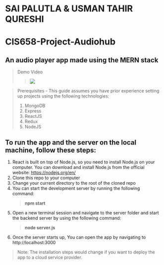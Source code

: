 # SAI PALUTLA & USMAN TAHIR QURESHI
# CIS658-Project-Audiohub
## An audio player app made using the MERN stack

> Demo Video
>> [![](https://img.youtube.com/vi/r83ZNh1XrZU.0.jpg)](https://youtu.be/r83ZNh1XrZU)

> Prerequisites - This guide assumes you have prior experience setting up projects using the following technologies:
> 1. MongoDB
> 2. Express
> 3. ReactJS
> 4. Redux
> 5. NodeJS

## To run the app and the server on the local machine, follow these steps:

1. React is built on top of Node.js, so you need to install Node.js on your computer. You can download and install Node.js from the official website: https://nodejs.org/en/
2. Clone this repo to your computer
3. Change your current directory to the root of the cloned repo
4. You can start the development server by running the following command: 
    > **npm start**
5. Open a new terminal session and navigate to the server folder and start the backend server by using the following command:
    > **node server.js**
6. Once the server starts up, You can open the app by navigating to http://localhost:3000

> Note: The installation steps would change if you want to deploy the app to a cloud service provider.
